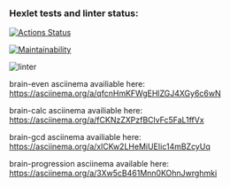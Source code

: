 ### Hexlet tests and linter status:
[![Actions Status](https://github.com/EdM1r/python-project-lvl1/workflows/hexlet-check/badge.svg)](https://github.com/EdM1r/python-project-lvl1/actions)

[![Maintainability](https://api.codeclimate.com/v1/badges/a99a88d28ad37a79dbf6/maintainability)](https://codeclimate.com/github/codeclimate/codeclimate/maintainability)

![linter](https://github.com/EdM1r/python-project-lvl1/actions/workflows/run_lint.yml/badge.svg)

brain-even asciinema availiable here: https://asciinema.org/a/qfcnHmKFWgEHlZGJ4XGy6c6wN

brain-calc asciinema availiable here: https://asciinema.org/a/fCKNzZXPzfBClvFc5FaL1ffVx

brain-gcd asciinema availiable here: https://asciinema.org/a/xlCKw2LHeMiUEIic14mBZcyUq

brain-progression asciinema available here: https://asciinema.org/a/3Xw5cB461Mnn0KOhnJwrghmki

